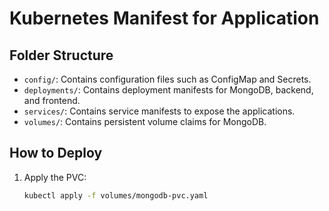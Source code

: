# Kubernetes Manifest for Application

## Folder Structure
- `config/`: Contains configuration files such as ConfigMap and Secrets.
- `deployments/`: Contains deployment manifests for MongoDB, backend, and frontend.
- `services/`: Contains service manifests to expose the applications.
- `volumes/`: Contains persistent volume claims for MongoDB.

## How to Deploy
1. Apply the PVC:
   ```bash
   kubectl apply -f volumes/mongodb-pvc.yaml